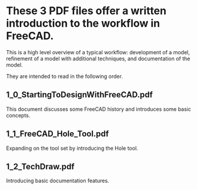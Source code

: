 # These 3 PDF files offer a written introduction to the workflow in FreeCAD.

This is a high level overview of a typical workflow: development of a model, refinement of a model with additional techniques, and documentation of the model.

They are intended to read in the following order.


## 1_0_StartingToDesignWithFreeCAD.pdf

This document discusses some FreeCAD history and introduces some basic concepts.


## 1_1_FreeCAD_Hole_Tool.pdf

Expanding on the tool set by introducing the Hole tool.

## 1_2_TechDraw.pdf

Introducing basic documentation features.

